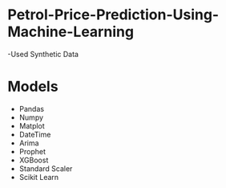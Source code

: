 # Petrol-Price-Prediction-Using-Machine-Learning
-Used Synthetic Data
# Models
- Pandas
- Numpy
- Matplot
- DateTime
- Arima
- Prophet
- XGBoost
- Standard Scaler
- Scikit Learn
